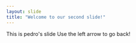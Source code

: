 ```yaml
---
layout: slide
title: "Welcome to our second slide!"
---
```

This is pedro's slide
Use the left arrow to go back!